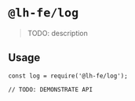 # `@lh-fe/log`

> TODO: description

## Usage

```
const log = require('@lh-fe/log');

// TODO: DEMONSTRATE API
```
